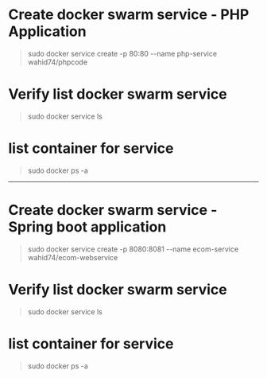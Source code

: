# Create docker swarm service  - PHP Application
> sudo docker service create -p 80:80 --name php-service wahid74/phpcode

# Verify list docker swarm service
> sudo docker service ls

# list container for service
> sudo docker ps -a

--------------------------------------------------
# Create docker swarm service - Spring boot application
> sudo docker service create -p 8080:8081 --name ecom-service wahid74/ecom-webservice

# Verify list docker swarm service
> sudo docker service ls

# list container for service
> sudo docker ps -a
